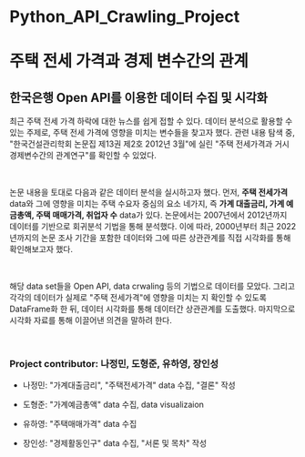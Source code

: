 # Python_API_Crawling_Project
# 주택 전세 가격과 경제 변수간의 관계
## 한국은행 Open API를 이용한 데이터 수집 및 시각화

최근 주택 전세 가격 하락에 대한 뉴스를 쉽게 접할 수 있다. 데이터 분석으로 활용할 수 있는 주제로, 주택 전세 가격에 영향을 미치는 변수들을 찾고자 했다. 관련 내용 탐색 중, "한국건설관리학회 논문집 제13권 제2호 2012년 3월"에 실린 "주택 전세가격과 거시경제변수간의 관계연구"를 확인할 수 있었다.

<br>

논문 내용을 토대로 다음과 같은 데이터 분석을 실시하고자 했다. 먼저, **주택 전세가격** data와 그에 영향을 미치는 주택 수요자 중심의 요소 네가지, 즉 **가계 대출금리, 가계 예금총액, 주택 매매가격, 취업자 수** data가 있다. 논문에서는 2007년에서 2012년까지 데이터를 기반으로 회귀분석 기법을 통해 분석했다. 이에 따라, 2000년부터 최근 2022년까지의 논문 조사 기간을 포함한 데이터와 그에 따른 상관관계를 직접 시각화를 통해 확인해보고자 했다.

<br>

해당 data set들을 Open API, data crwaling 등의 기법으로 데이터를 모았다. 그리고 각각의 데이터가 실제로 "주택 전세가격"에 영향을 미치는 지 확인할 수 있도록 DataFrame화 한 뒤, 데이터 시각화를 통해 데이터간 상관관계를 도출했다. 마지막으로 시각화 자료를 통해 이끌어낸 의견을 말하려 한다.

<br>

### Project contributor: 나정민, 도형준, 유하영, 장인성

- 나정민: "가계대출금리", "주택전세가격" data 수집, "결론" 작성

- 도형준: "가계예금총액" data 수집, data visualizaion

- 유하영: "주택매매가격" data 수집

- 장인성: "경제활동인구" data 수집, "서론 및 목차" 작성
